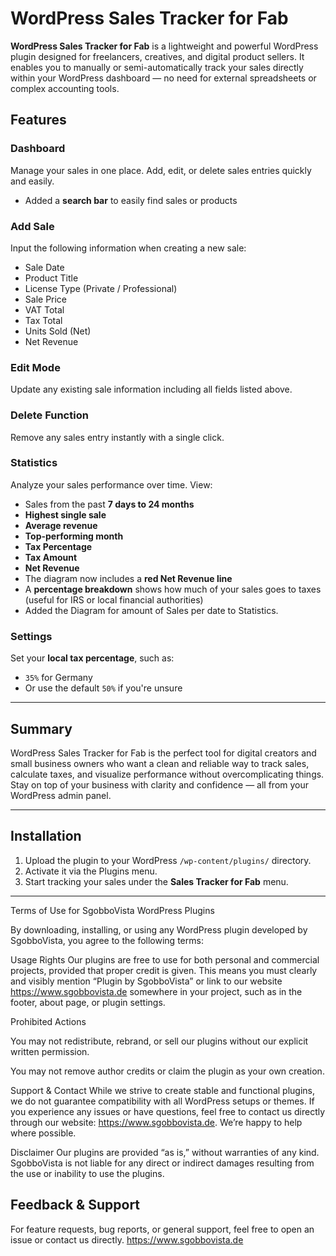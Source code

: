 # WordPress Sales Tracker for Fab

**WordPress Sales Tracker for Fab** is a lightweight and powerful WordPress plugin designed for freelancers, creatives, and digital product sellers. It enables you to manually or semi-automatically track your sales directly within your WordPress dashboard — no need for external spreadsheets or complex accounting tools.

## Features

### Dashboard  
Manage your sales in one place. Add, edit, or delete sales entries quickly and easily.
- Added a **search bar** to easily find sales or products

### Add Sale  
Input the following information when creating a new sale:
- Sale Date  
- Product Title  
- License Type (Private / Professional)  
- Sale Price  
- VAT Total  
- Tax Total  
- Units Sold (Net)  
- Net Revenue  

### Edit Mode  
Update any existing sale information including all fields listed above.

### Delete Function  
Remove any sales entry instantly with a single click.

### Statistics  
Analyze your sales performance over time. View:
- Sales from the past **7 days to 24 months**
- **Highest single sale**
- **Average revenue**
- **Top-performing month**
- **Tax Percentage**  
- **Tax Amount**  
- **Net Revenue**
- The diagram now includes a **red Net Revenue line**
- A **percentage breakdown** shows how much of your sales goes to taxes (useful for IRS or local financial authorities)
- Added the Diagram for amount of Sales per date to Statistics.

### Settings  
Set your **local tax percentage**, such as:
- `35%` for Germany
- Or use the default `50%` if you're unsure

---

## Summary

WordPress Sales Tracker for Fab is the perfect tool for digital creators and small business owners who want a clean and reliable way to track sales, calculate taxes, and visualize performance without overcomplicating things. Stay on top of your business with clarity and confidence — all from your WordPress admin panel.

---

## Installation

1. Upload the plugin to your WordPress `/wp-content/plugins/` directory.
2. Activate it via the Plugins menu.
3. Start tracking your sales under the **Sales Tracker for Fab** menu.

---

Terms of Use for SgobboVista WordPress Plugins

By downloading, installing, or using any WordPress plugin developed by SgobboVista, you agree to the following terms:

Usage Rights
Our plugins are free to use for both personal and commercial projects, provided that proper credit is given. This means you must clearly and visibly mention “Plugin by SgobboVista” or link to our website https://www.sgobbovista.de somewhere in your project, such as in the footer, about page, or plugin settings.

Prohibited Actions

You may not redistribute, rebrand, or sell our plugins without our explicit written permission.

You may not remove author credits or claim the plugin as your own creation.

Support & Contact
While we strive to create stable and functional plugins, we do not guarantee compatibility with all WordPress setups or themes. If you experience any issues or have questions, feel free to contact us directly through our website: https://www.sgobbovista.de. We’re happy to help where possible.

Disclaimer
Our plugins are provided “as is,” without warranties of any kind. SgobboVista is not liable for any direct or indirect damages resulting from the use or inability to use the plugins.

## Feedback & Support

For feature requests, bug reports, or general support, feel free to open an issue or contact us directly. https://www.sgobbovista.de
